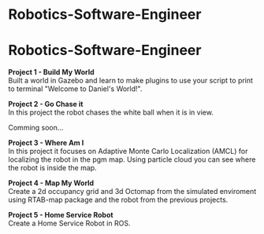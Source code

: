 # Robotics-Software-Engineer

# Robotics-Software-Engineer

<b>Project 1 - Build My World</b></br>
	Built a world in Gazebo and learn to make plugins to use your script to print to terminal "Welcome to Daniel's World!".</br>

<b>Project 2 - Go Chase it</b></br>
In this project the robot chases the white ball when it is in view. 


Comming soon...

<b>Project 3 - Where Am I</b></br>
In this project it focuses on Adaptive Monte Carlo Localization (AMCL) for localizing the robot in the pgm map.  Using particle cloud you can see where the robot is inside the map.


<b>Project 4 - Map My World</b></br>
Create a 2d occupancy grid and 3d Octomap from the simulated enviroment using RTAB-map package and the robot from the previous projects.


<b>Project 5 - Home Service Robot</b></br>
Create a Home Service Robot in ROS.


